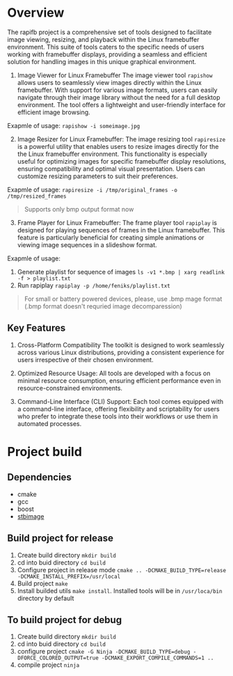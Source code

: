# Overview

The rapifb project is a comprehensive set of tools designed to facilitate image viewing, resizing, and playback within the Linux framebuffer environment. This suite of tools caters to the specific needs of users working with framebuffer displays, providing a seamless and efficient solution for handling images in this unique graphical environment.

1. Image Viewer for Linux Framebuffer
The image viewer tool `rapishow` allows users to seamlessly view images directly within the Linux framebuffer. With support for various image formats, users can easily navigate through their image library without the need for a full desktop environment. The tool offers a lightweight and user-friendly interface for efficient image browsing.

Exapmle of usage:
```rapishow -i someimage.jpg```

2. Image Resizer for Linux Framebuffer:
The image resizing tool `rapiresize` is a powerful utility that enables users to resize images directly for the the Linux framebuffer environment. This functionality is especially useful for optimizing images for specific framebuffer display resolutions, ensuring compatibility and optimal visual presentation. Users can customize resizing parameters to suit their preferences.

Exapmle of usage:
```rapiresize -i /tmp/original_frames -o /tmp/resized_frames```

> Supports only bmp output format now

3. Frame Player for Linux Framebuffer:
The frame player tool `rapiplay` is designed for playing sequences of frames in the Linux framebuffer. This feature is particularly beneficial for creating simple animations or viewing image sequences in a slideshow format.

Exapmle of usage:
1. Generate playlist for sequence of images
```ls -v1 *.bmp | xarg readlink -f > playlist.txt```
2. Run rapiplay
```rapiplay -p /home/feniks/playlist.txt```

> For small or battery powered devices, please, use .bmp mage format (.bmp format doesn't requried image decomparession)

## Key Features

1. Cross-Platform Compatibility
The toolkit is designed to work seamlessly across various Linux distributions, providing a consistent experience for users irrespective of their chosen environment.

2. Optimized Resource Usage:
All tools are developed with a focus on minimal resource consumption, ensuring efficient performance even in resource-constrained environments.

3. Command-Line Interface (CLI) Support:
Each tool comes equipped with a command-line interface, offering flexibility and scriptability for users who prefer to integrate these tools into their workflows or use them in automated processes.

# Project build

## Dependencies
* cmake
* gcc
* boost
* [stbimage](https://github.com/nothings/stb)

## Build project for release
1. Create build directory ```mkdir build```
2. cd into buid directory ```cd build```
3. Configure project in release mode ```cmake .. -DCMAKE_BUILD_TYPE=release -DCMAKE_INSTALL_PREFIX=/usr/local```
4. Build project ```make```
5. Install builded utils ```make install```. Installed tools will be in ```/usr/loca/bin``` directory by default

## To build project for debug
1. Create build directory ```mkdir build```
2. cd into buid directory ```cd build```
3. configure project ```cmake -G Ninja -DCMAKE_BUILD_TYPE=debug -DFORCE_COLORED_OUTPUT=true -DCMAKE_EXPORT_COMPILE_COMMANDS=1 ..```
4. compile project ```ninja```
